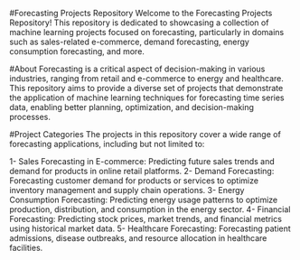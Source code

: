 #Forecasting Projects Repository
Welcome to the Forecasting Projects Repository! This repository is dedicated to showcasing a collection of machine learning projects focused on forecasting, particularly in domains such as sales-related e-commerce, demand forecasting, energy consumption forecasting, and more.

#About
Forecasting is a critical aspect of decision-making in various industries, ranging from retail and e-commerce to energy and healthcare. This repository aims to provide a diverse set of projects that demonstrate the application of machine learning techniques for forecasting time series data, enabling better planning, optimization, and decision-making processes.

#Project Categories
The projects in this repository cover a wide range of forecasting applications, including but not limited to:

1- Sales Forecasting in E-commerce: Predicting future sales trends and demand for products in online retail platforms.
2- Demand Forecasting: Forecasting customer demand for products or services to optimize inventory management and supply chain operations.
3- Energy Consumption Forecasting: Predicting energy usage patterns to optimize production, distribution, and consumption in the energy sector.
4- Financial Forecasting: Predicting stock prices, market trends, and financial metrics using historical market data.
5- Healthcare Forecasting: Forecasting patient admissions, disease outbreaks, and resource allocation in healthcare facilities.

